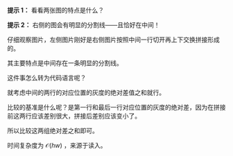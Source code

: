 **提示 1：** 看看两张图的特点是什么？

**提示 2：** 右侧的图会有明显的分割线——且恰好在中间！

仔细观察图片，左侧图片刚好是右侧图片按照中间一行切开再上下交换拼接形成的。

其主要特点是中间存在一条明显的分割线。

这件事怎么转为代码语言呢？

就考虑中间的两行的对应位置的灰度的绝对差值之和就行。

比较的基准是什么呢？是第一行和最后一行对应位置的灰度的绝对差，因为在拼接前这两行应该差别很大，拼接后差别应该变小了。

所以比较这两组绝对差之和即可。

时间复杂度为 $\mathcal{O}(hw)$ ，来源于读入。